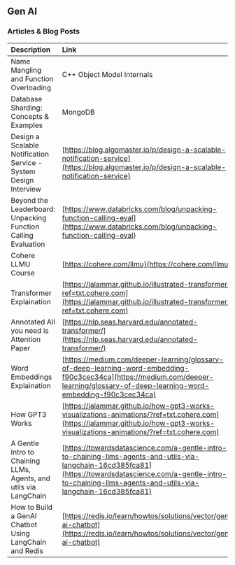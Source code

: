 ## Gen AI


### Articles & Blog Posts 


| Description                                                      | Link                                                                                                                                                                                                                     |
| :----------------------------------------------------------------- | :------------------------------------------------------------------------------------------------------------------------------------------------------------------------------------------------------------------------- |
| Name Mangling and Function Overloading | C++ Object Model Internals | [https://www.avabodh.com/cxxin/namemangling.html](https://www.avabodh.com/cxxin/namemangling.html) |
| Database Sharding: Concepts & Examples | MongoDB | [https://www.mongodb.com/resources/products/capabilities/database-sharding-explained](https://www.mongodb.com/resources/products/capabilities/database-sharding-explained) |
| Design a Scalable Notification Service - System Design Interview | [https://blog.algomaster.io/p/design-a-scalable-notification-service](https://blog.algomaster.io/p/design-a-scalable-notification-service) |
| Beyond the Leaderboard: Unpacking Function Calling Evaluation | [https://www.databricks.com/blog/unpacking-function-calling-eval](https://www.databricks.com/blog/unpacking-function-calling-eval) |
| Cohere LLMU Course                                               | [https://cohere.com/llmu](https://cohere.com/llmu)                                                                                                                                                                       |
| Transformer Explaination                                         | [https://jalammar.github.io/illustrated-transformer/?ref=txt.cohere.com](https://jalammar.github.io/illustrated-transformer/?ref=txt.cohere.com)                                                                         |
| Annotated All you need is Attention Paper                        | [https://nlp.seas.harvard.edu/annotated-transformer/](https://nlp.seas.harvard.edu/annotated-transformer/)                                                                                                               |
| Word Embeddings Explaination                                     | [https://medium.com/deeper-learning/glossary-of-deep-learning-word-embedding-f90c3cec34ca](https://medium.com/deeper-learning/glossary-of-deep-learning-word-embedding-f90c3cec34ca)                                     |
| How GPT3 Works                                                   | [https://jalammar.github.io/how-gpt3-works-visualizations-animations/?ref=txt.cohere.com](https://jalammar.github.io/how-gpt3-works-visualizations-animations/?ref=txt.cohere.com)                                       |
| A Gentle Intro to Chaining LLMs, Agents, and utils via LangChain | [https://towardsdatascience.com/a-gentle-intro-to-chaining-llms-agents-and-utils-via-langchain-16cd385fca81](https://towardsdatascience.com/a-gentle-intro-to-chaining-llms-agents-and-utils-via-langchain-16cd385fca81) |
| How to Build a GenAI Chatbot Using LangChain and Redis | [https://redis.io/learn/howtos/solutions/vector/gen-ai-chatbot](https://redis.io/learn/howtos/solutions/vector/gen-ai-chatbot) |

